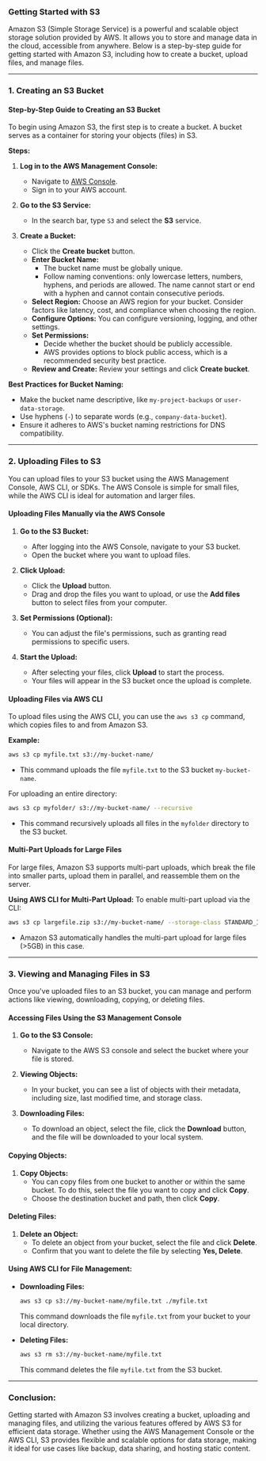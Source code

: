 ### **Getting Started with S3**

Amazon S3 (Simple Storage Service) is a powerful and scalable object storage solution provided by AWS. It allows you to store and manage data in the cloud, accessible from anywhere. Below is a step-by-step guide for getting started with Amazon S3, including how to create a bucket, upload files, and manage files.

---

### **1. Creating an S3 Bucket**

#### **Step-by-Step Guide to Creating an S3 Bucket**
To begin using Amazon S3, the first step is to create a bucket. A bucket serves as a container for storing your objects (files) in S3.

**Steps:**
1. **Log in to the AWS Management Console:**
   - Navigate to [AWS Console](https://aws.amazon.com/console/).
   - Sign in to your AWS account.

2. **Go to the S3 Service:**
   - In the search bar, type `S3` and select the **S3** service.

3. **Create a Bucket:**
   - Click the **Create bucket** button.
   - **Enter Bucket Name:** 
     - The bucket name must be globally unique.
     - Follow naming conventions: only lowercase letters, numbers, hyphens, and periods are allowed. The name cannot start or end with a hyphen and cannot contain consecutive periods.
   - **Select Region:** Choose an AWS region for your bucket. Consider factors like latency, cost, and compliance when choosing the region.
   - **Configure Options:** You can configure versioning, logging, and other settings.
   - **Set Permissions:** 
     - Decide whether the bucket should be publicly accessible.
     - AWS provides options to block public access, which is a recommended security best practice.
   - **Review and Create:** Review your settings and click **Create bucket**.

**Best Practices for Bucket Naming:**
- Make the bucket name descriptive, like `my-project-backups` or `user-data-storage`.
- Use hyphens (`-`) to separate words (e.g., `company-data-bucket`).
- Ensure it adheres to AWS's bucket naming restrictions for DNS compatibility.

---

### **2. Uploading Files to S3**

You can upload files to your S3 bucket using the AWS Management Console, AWS CLI, or SDKs. The AWS Console is simple for small files, while the AWS CLI is ideal for automation and larger files.

#### **Uploading Files Manually via the AWS Console**
1. **Go to the S3 Bucket:**
   - After logging into the AWS Console, navigate to your S3 bucket.
   - Open the bucket where you want to upload files.

2. **Click Upload:**
   - Click the **Upload** button.
   - Drag and drop the files you want to upload, or use the **Add files** button to select files from your computer.
   
3. **Set Permissions (Optional):**
   - You can adjust the file's permissions, such as granting read permissions to specific users.
   
4. **Start the Upload:**
   - After selecting your files, click **Upload** to start the process. 
   - Your files will appear in the S3 bucket once the upload is complete.

#### **Uploading Files via AWS CLI**
To upload files using the AWS CLI, you can use the `aws s3 cp` command, which copies files to and from Amazon S3.

**Example:**
```bash
aws s3 cp myfile.txt s3://my-bucket-name/
```
- This command uploads the file `myfile.txt` to the S3 bucket `my-bucket-name`.

For uploading an entire directory:
```bash
aws s3 cp myfolder/ s3://my-bucket-name/ --recursive
```
- This command recursively uploads all files in the `myfolder` directory to the S3 bucket.

#### **Multi-Part Uploads for Large Files**
For large files, Amazon S3 supports multi-part uploads, which break the file into smaller parts, upload them in parallel, and reassemble them on the server.

**Using AWS CLI for Multi-Part Upload:**
To enable multi-part upload via the CLI:
```bash
aws s3 cp largefile.zip s3://my-bucket-name/ --storage-class STANDARD_IA
```
- Amazon S3 automatically handles the multi-part upload for large files (>5GB) in this case.

---

### **3. Viewing and Managing Files in S3**

Once you've uploaded files to an S3 bucket, you can manage and perform actions like viewing, downloading, copying, or deleting files.

#### **Accessing Files Using the S3 Management Console**
1. **Go to the S3 Console:**
   - Navigate to the AWS S3 console and select the bucket where your file is stored.

2. **Viewing Objects:**
   - In your bucket, you can see a list of objects with their metadata, including size, last modified time, and storage class.
   
3. **Downloading Files:**
   - To download an object, select the file, click the **Download** button, and the file will be downloaded to your local system.

#### **Copying Objects:**
1. **Copy Objects:**
   - You can copy files from one bucket to another or within the same bucket. To do this, select the file you want to copy and click **Copy**.
   - Choose the destination bucket and path, then click **Copy**.

#### **Deleting Files:**
1. **Delete an Object:**
   - To delete an object from your bucket, select the file and click **Delete**.
   - Confirm that you want to delete the file by selecting **Yes, Delete**.

#### **Using AWS CLI for File Management:**
- **Downloading Files:**
  ```bash
  aws s3 cp s3://my-bucket-name/myfile.txt ./myfile.txt
  ```
  This command downloads the file `myfile.txt` from your bucket to your local directory.

- **Deleting Files:**
  ```bash
  aws s3 rm s3://my-bucket-name/myfile.txt
  ```
  This command deletes the file `myfile.txt` from the S3 bucket.

---

### **Conclusion:**
Getting started with Amazon S3 involves creating a bucket, uploading and managing files, and utilizing the various features offered by AWS S3 for efficient data storage. Whether using the AWS Management Console or the AWS CLI, S3 provides flexible and scalable options for data storage, making it ideal for use cases like backup, data sharing, and hosting static content.
